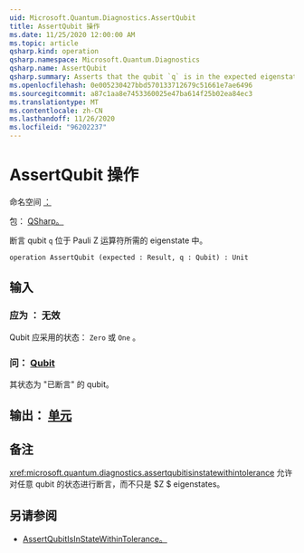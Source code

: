```yaml
---
uid: Microsoft.Quantum.Diagnostics.AssertQubit
title: AssertQubit 操作
ms.date: 11/25/2020 12:00:00 AM
ms.topic: article
qsharp.kind: operation
qsharp.namespace: Microsoft.Quantum.Diagnostics
qsharp.name: AssertQubit
qsharp.summary: Asserts that the qubit `q` is in the expected eigenstate of the Pauli Z operator.
ms.openlocfilehash: 0e005230427bbd570133712679c51661e7ae6496
ms.sourcegitcommit: a87c1aa8e7453360025e47ba614f25b02ea84ec3
ms.translationtype: MT
ms.contentlocale: zh-CN
ms.lasthandoff: 11/26/2020
ms.locfileid: "96202237"
---
```

# <a name="assertqubit-operation"></a>AssertQubit 操作

命名空间 [：](xref:Microsoft.Quantum.Diagnostics)

包： [QSharp。](https://nuget.org/packages/Microsoft.Quantum.QSharp.Core)


断言 qubit `q` 位于 Pauli Z 运算符所需的 eigenstate 中。

```qsharp
operation AssertQubit (expected : Result, q : Qubit) : Unit
```


## <a name="input"></a>输入

### <a name="expected--__invalidresult__"></a>应为 __： <Result> 无效__

Qubit 应采用的状态： `Zero` 或 `One` 。


### <a name="q--qubit"></a>问： [Qubit](xref:microsoft.quantum.lang-ref.qubit)

其状态为 "已断言" 的 qubit。



## <a name="output--unit"></a>输出： [单元](xref:microsoft.quantum.lang-ref.unit)



## <a name="remarks"></a>备注

<xref:microsoft.quantum.diagnostics.assertqubitisinstatewithintolerance> 允许对任意 qubit 的状态进行断言，而不只是 $Z $ eigenstates。

## <a name="see-also"></a>另请参阅

- [AssertQubitIsInStateWithinTolerance。](xref:Microsoft.Quantum.Diagnostics.AssertQubitIsInStateWithinTolerance)
